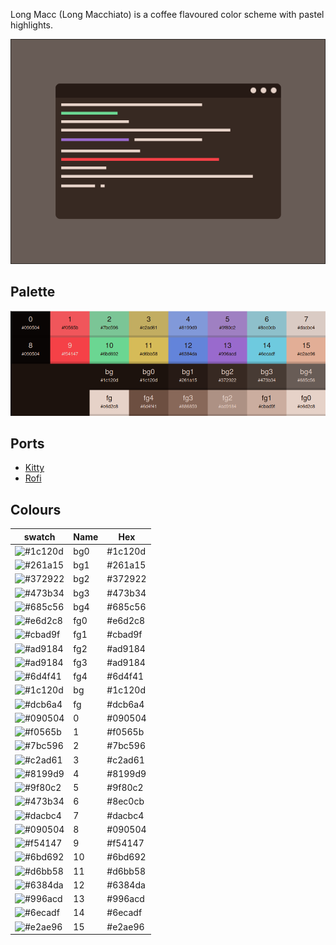 Long Macc (Long Macchiato) is a coffee flavoured color scheme with pastel highlights.


![Preview](images/preview.png)

## Palette

![Palette](images/palette.png)

## Ports

- [Kitty](https://github.com/benjaminwilliams/long-macc/tree/main/apps/kitty)
- [Rofi](https://github.com/benjaminwilliams/long-macc/tree/main/apps/rofi)


## Colours

| swatch                                                    | Name  | Hex     |
| ------                                                    | ----- | ------- |
|![#1c120d](https://placehold.co/25x25/1c120d/1c120d.png)   | bg0   | #1c120d |
![#261a15](https://placehold.co/25x25/261a15/261a15.png)    | bg1   | #261a15 |
![#372922](https://placehold.co/25x25/372922/372922.png)    | bg2   | #372922 |
![#473b34](https://placehold.co/25x25/473b34/473b34.png)    | bg3   | #473b34 |
![#685c56](https://placehold.co/25x25/685c56/685c56.png)    | bg4   | #685c56 |
![#e6d2c8](https://placehold.co/25x25/e6d2c8/e6d2c8.png)    | fg0   | #e6d2c8 |
![#cbad9f](https://placehold.co/25x25/cbad9f/cbad9f.png)    | fg1   | #cbad9f |
![#ad9184](https://placehold.co/25x25/ad9184/ad9184.png)    | fg2   | #ad9184 |
![#ad9184](https://placehold.co/25x25/ad9184/ad9184.png)    | fg3   | #ad9184 |
![#6d4f41](https://placehold.co/25x25/6d4f41/6d4f41.png)    | fg4   | #6d4f41 |
![#1c120d](https://placehold.co/25x25/1c120d/1c120d.png)    | bg    | #1c120d | 
![#dcb6a4](https://placehold.co/25x25/dcb6a4/dcb6a4.png)    | fg    | #dcb6a4 |
![#090504](https://placehold.co/25x25/090504/090504.png)    | 0     | #090504 |
![#f0565b](https://placehold.co/25x25/f0565b/f0565b.png)    | 1     | #f0565b |
![#7bc596](https://placehold.co/25x25/7bc596/7bc596.png)    | 2     | #7bc596 |
![#c2ad61](https://placehold.co/25x25/c2ad61/c2ad61.png)    | 3     | #c2ad61 | 
![#8199d9](https://placehold.co/25x25/8199d9/8199d9.png)    | 4     | #8199d9 |
![#9f80c2](https://placehold.co/25x25/9f80c2/9f80c2.png)    | 5     | #9f80c2 |
![#473b34](https://placehold.co/25x25/473b34/473b34.png)    | 6     | #8ec0cb |
![#dacbc4](https://placehold.co/25x25/dacbc4/dacbc4.png)    | 7     | #dacbc4 |
![#090504](https://placehold.co/25x25/090504/090504.png)    | 8     | #090504 |
![#f54147](https://placehold.co/25x25/f54147/f54147.png)    | 9     | #f54147 |
![#6bd692](https://placehold.co/25x25/6bd692/6bd692.png)    | 10    | #6bd692 |
![#d6bb58](https://placehold.co/25x25/d6bb58/d6bb58.png)    | 11    | #d6bb58 |
![#6384da](https://placehold.co/25x25/6384da/6384da.png)    | 12    | #6384da |
![#996acd](https://placehold.co/25x25/996acd/996acd.png)    | 13    | #996acd |
![#6ecadf](https://placehold.co/25x25/6ecadf/6ecadf.png)    | 14    | #6ecadf |
![#e2ae96](https://placehold.co/25x25/e2ae96/e2ae96.png)    | 15    | #e2ae96 |
